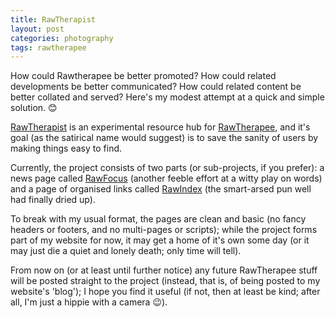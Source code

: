 ```yaml
---
title: RawTherapist
layout: post
categories: photography
tags: rawtherapee
---
```


How could Rawtherapee be better promoted? How could related developments be better communicated? How could related content be better collated and served?  Here's my modest attempt at a quick and simple solution. 😊

[RawTherapist](https://martbetz.github.io/WIP/homepage.html) is an experimental resource hub for [RawTherapee](https://rawtherapee.com), and it's goal (as the satirical name would suggest) is to save the sanity of users by making things easy to find.

Currently, the project consists of two parts (or sub-projects, if you prefer): a news page called [RawFocus](https://martbetz.github.io/WIP/rawfocus.html) (another feeble effort at a witty play on words) and a page of organised links called [RawIndex](https://martbetz.github.io/WIP/rawfocus.html) (the smart-arsed pun well had finally dried up).

To break with my usual format, the pages are clean and basic (no fancy headers or footers, and no multi-pages or scripts); while the project forms part of my website for now, it may get a home of it's own some day (or it may just die a quiet and lonely death; only time will tell).

From now on (or at least until further notice) any future RawTherapee stuff will be posted straight to the project (instead, that is, of being posted to my website's 'blog'); I hope you find it useful (if not, then at least be kind; after all, I'm just a hippie with a camera 😉).

